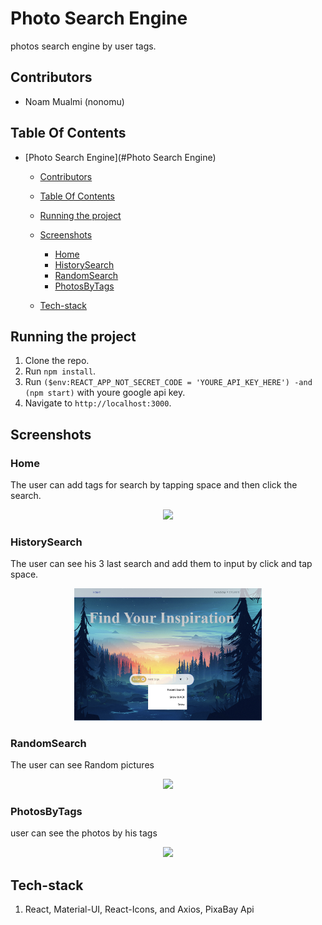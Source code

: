 # Photo Search Engine

photos search engine by user tags.

## Contributors
- Noam Mualmi (nonomu)
## Table Of Contents
- [Photo Search Engine](#Photo Search Engine)
  - [Contributors](#contributors)
  - [Table Of Contents](#table-of-contents)
  - [Running the project](#running-the-project)
  - [Screenshots](#screenshots)
    - [Home](#home)
    - [HistorySearch](#HistorySearch)
    - [RandomSearch](#RandomSearch)
    - [PhotosByTags](#PhotosByTags)

  - [Tech-stack](#tech-stack)

## Running the project
1. Clone the repo.
2. Run `npm install`.
5. Run `($env:REACT_APP_NOT_SECRET_CODE = 'YOURE_API_KEY_HERE') -and (npm start)` with youre google api key.
6. Navigate to `http://localhost:3000`.

## Screenshots

### Home
The user can add tags for search by tapping space and then click the search.
<p align="center"><img src="assets/Home.PNG" width="300" /></p>

### HistorySearch
The user can see his 3 last search and add them to input by click and tap space.
<p align="center"><img src="assets/HistoryInput.PNG" width="300" /></p>

### RandomSearch
The user can see Random pictures
<p align="center"><img src="assets/Random.PNG" width="300" /></p>

### PhotosByTags
user can see the photos by his tags
<p align="center"><img src="assets/NormalSearch.PNG" width="300" /></p>



## Tech-stack
1. React, Material-UI, React-Icons, and Axios, PixaBay Api
